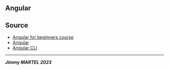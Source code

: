 Angular
---

## Source

- [Angular for beginners course](https://www.youtube.com/watch?v=3qBXWUpoPHo&t=1s)
- [Angular](https://angular.io/)
- [Angular CLI](https://cli.angular.io/)

---

***Jimmy MARTEL 2023***

